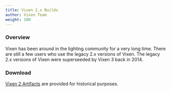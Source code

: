 ```yaml
---
title: Vixen 2.x Builds
author: Vixen Team
weight: 100
---
```


### Overview

Vixen has been around in the lighting community for a very long time. There are still a few users who use the legacy 2.x versions of Vixen. The legacy 2.x versions of Vixen were superseeded by Vixen 3 back in 2014.

### Download

[Vixen 2 Artifacts][1] are provided for historical purposes.

&nbsp;

[1]: http://www.vixenlights.com/builds/vixen_2/
